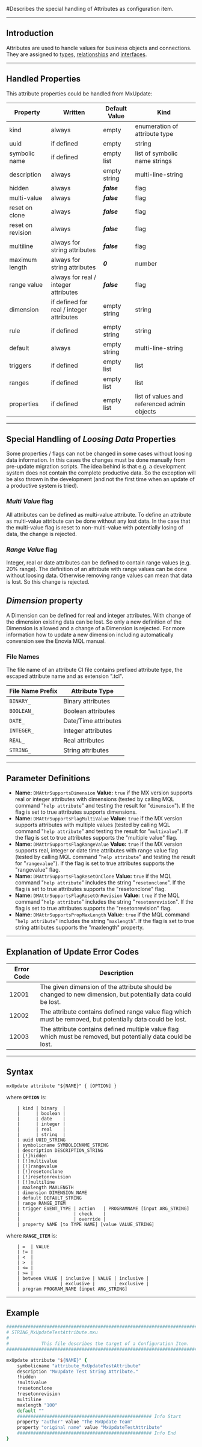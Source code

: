 <!--
 *
 *  This file is part of MxUpdate <http://www.mxupdate.org>.
 *
 *  MxUpdate is a deployment tool for a PLM platform to handle
 *  administration objects as single update files (configuration item).
 *
 *  Copyright (C) 2008-2016 The MxUpdate Team
 *
 *  The Manual of MxUpdate is licensed under a CC BY-NC-SA 4.0 license
 *  (Creative Commons Attribution-NonCommercial-ShareAlike 4.0 
 *  International 4.0 license).
 *
 *  You should have received a copy of the license along with this
 *  work. If not, see <http://creativecommons.org/licenses/by-nc-sa/4.0/>.
 *
-->

#Describes the special handling of Attributes as configuration item.

----
## Introduction
Attributes are used to handle values for business objects and connections. They
are assigned to [types](CI_DM_Type.md), [relationships](CI_DM_Relationship.md) and [interfaces](CI_DM_Interface.md).

----
## Handled Properties
This attribute properties could be handled from MxUpdate:

Property          | Written                              | Default Value | Kind
------------------|--------------------------------------|---------------|----
kind              | always                               | empty         | enumeration of attribute type
uuid              | if defined                           | empty         | string
symbolic name     | if defined                           | empty list    | list of symbolic name strings
description       | always                               | empty string  | multi-line-string
hidden            | always                               | ***false***   | flag
multi-value       | always                               | ***false***   | flag
reset on clone    | always                               | ***false***   | flag
reset on revision | always                               | ***false***   | flag
multiline         | always for string attributes         | ***false***   | flag
maximum length    | always for string attributes         | ***0***       | number
range value       | always for real / integer attributes | ***false***   | flag
dimension     | if defined for real / integer attributes | empty string  | string
rule              | if defined                           | empty string  | string
default           | always                               | empty string  | multi-line-string
triggers          | if defined                           | empty list    | list
ranges            | if defined                           | empty list    | list
properties        | if defined                           | empty list    | list of values and referenced admin objects



----
## Special Handling of *Loosing Data* Properties
Some properties / flags can not be changed in some cases without loosing data information. In this cases the changes must be done manually from pre-update migration scripts.
The idea behind is that e.g. a development system does not contain the complete productive data. So the exception will be also thrown in the development (and not the first time when an update of a productive system is tried).

### *Multi Value* flag
All attributes can be defined as multi-value attribute. To define an attribute as multi-value attribute can be done without any lost data. In the case that the multi-value flag is reset to non-multi-value with potentially losing of data, the change is rejected.

### *Range Value* flag
Integer, real or date attributes can be defined to contain range values (e.g. 20% range). The definition of an attribute with range values can be done without loosing data. Otherwise removing range values can mean that data is lost. So this change is rejected.

## *Dimension* property
A Dimension can be defined for real and integer attributes. With change of the dimension existing data can be lost. So only a new definition of the Dimension is allowed and a change of a Dimension is rejected. For more information how to update a new dimension including automatically conversion see the Enovia MQL manual.

### File Names
The file name of an attribute CI file contains prefixed attribute type, the escaped attribute name and as extension ".tcl".

File Name Prefix | Attribute Type
-----------------|----------------------
```BINARY_```    | Binary attributes
```BOOLEAN_```   | Boolean attributes
```DATE_```      | Date/Time attributes
```INTEGER_```   | Integer attributes
```REAL_```      | Real attributes
```STRING_```    | String attributes


----
## Parameter Definitions
*   **Name:** ```DMAttrSupportsDimension```
    **Value:** ```true``` if the MX version supports real or integer attributes with dimensions (tested by calling MQL command "```help attribute```" and testing the result for "```dimension```").
    If the flag is set to true attributes supports dimensions.
*   **Name:** ```DMAttrSupportsFlagMultiValue```
    **Value:** ```true``` if the MX version supports attributes with multiple values (tested by calling MQL command "```help attribute```" and testing the result for "```multivalue```").
    If the flag is set to true attributes supports the "multiple value" flag.
*   **Name:** ```DMAttrSupportsFlagRangeValue```
    **Value:** ```true``` if the MX version supports real, integer or date time attributes with range value flag (tested by calling MQL command "```help attribute```" and testing the result for "```rangevalue```").
    If the flag is set to true attributes supports the "rangevalue" flag.
*   **Name:** ```DMAttrSupportsFlagResetOnClone```
    **Value:** ```true``` if the MQL command "```help attribute```" includes the string "```resetonclone```".
    If the flag is set to true attributes supports the "resetonclone" flag.
*   **Name:** ```DMAttrSupportsFlagResetOnRevision```
    **Value:** ```true``` if the MQL command "```help attribute```" includes the string "```resetonrevision```".
    If the flag is set to true attributes supports the "resetonrevision" flag.
*   **Name:** ```DMAttrSupportsPropMaxLength```
    **Value:** ```true``` if the MQL command "```help attribute```" includes the string "```maxlength```".
    If the flag is set to true string attributes supports the "maxlength" property.


----

## Explanation of Update Error Codes

Error Code | Description
-----------|------------
12001      | The given dimension of the attribute should be changed to new dimension, but potentially data could be lost.
12002      | The attribute contains defined range value flag which must be removed, but potentially data could be lost.
12003      | The attribute contains defined multiple value flag which must be removed, but potentially data could be lost.

----

## Syntax
```
mxUpdate attribute "${NAME}" { [OPTION] }
```
where **`OPTION`** is:
```
    | kind | binary  |
    |      | boolean |
    |      | date    |
    |      | integer |
    |      | real    |
    |      | string  |
    | uuid UUID_STRING
    | symbolicname SYMBOLICNAME_STRING
    | description DESCRIPTION_STRING
    | [!]hidden
    | [!]multivalue
    | [!]rangevalue
    | [!]resetonclone
    | [!]resetonrevision
    | [!]multiline
    | maxlength MAXLENGTH
    | dimension DIMENSION_NAME
    | default DEFAULT_STRING
    | range RANGE_ITEM
    | trigger EVENT_TYPE | action   | PROGRAMNAME [input ARG_STRING]
    |                    | check    |
    |                    | override |
    | property NAME [to TYPE NAME] [value VALUE_STRING]
```
where **`RANGE_ITEM`** is:
```
    | =  | VALUE
    | != |
    | <  |
    | >  |
    | <= |
    | >= | 
    | between VALUE | inclusive | VALUE | inclusive |
    |               | exclusive |       | exclusive |
    | program PROGRAM_NAME [input ARG_STRING]
```

----

## Example
```tcl
################################################################################
# STRING_MxUpdateTestAttribute.mxu
#
#            This file describes the target of a Configuration Item.
################################################################################

mxUpdate attribute "${NAME}" {
    symbolicname "attribute_MxUpdateTestAttribute"
    description "MxUpdate Test String Attribute."
    !hidden
    !multivalue
    !resetonclone
    !resetonrevision
    multiline
    maxlength "100"
    default ""
    ################################################## Info Start
    property "author" value "The MxUpdate Team"
    property "original name" value "MxUpdateTestAttribute"
    ################################################## Info End
}
```

